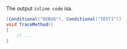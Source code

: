 

The output `inline code` isa.


```csharp
[Conditional("DEBUG"), Conditional("TEST1")]
void TraceMethod()
{
    // ...
}
```
